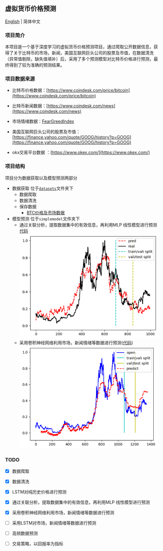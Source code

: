 ## 虚拟货币价格预测
[English](./README.md) | 简体中文
### 项目简介
本项目是一个基于深度学习的虚拟货币价格预测项目，通过爬取公开数据信息，获得了关于比特币的市场，新闻，美国互联网巨头公司的股票及市值，在数据清洗（异常值剔除，缺失值填补）后，采用了多个预测模型对比特币价格进行预测，最终得到了较为准确的预测结果。
### 项目数据来源
- 比特币价格数据：[https://www.coindesk.com/price/bitcoin](https://www.coindesk.com/price/bitcoin)
- 比特币新闻数据：[https://www.coindesk.com/news](https://www.coindesk.com/news)
- 市场情绪数据：[FearGreedIndex](https://api.alternative.me/fng/?limit=2000&date_format=us)

- 美国互联网巨头公司的股票及市值：[https://finance.yahoo.com/quote/GOOG/history?p=GOOG](https://finance.yahoo.com/quote/GOOG/history?p=GOOG)
- okx交易平台数据 ：[https://www.okex.com/](https://www.okex.com/)
### 项目结构
项目分为数据获取以及模型预测两部分
- 数据获取
    位于[`datasets`](./datasets/dataGain.py)文件夹下
    - 数据爬取
    - 数据清洗
    - 保存数据
        - [BTC价格及市场数据](./datasets/demodata.csv)
- 模型预测
    位于`simplemodel`文件夹下
    - 通过关联分析，提取数据集中的有效信息，再利用MLP 线性模型进行预测[代码](mlp.ipynb) 
    ![res](images/image.png)
    - 采用卷积神经网络利用市场，新闻情绪等数据进行预测([代码](longtermprediction.ipynb))
    ![resConv](images/image2.png)
### TODO
- [x] 数据爬取
- [x] 数据清洗
- [x] LSTM对纯历史价格进行预测
- [x] 通过关联分析，提取数据集中的有效信息，再利用MLP 线性模型进行预测
- [x] 采用卷积神经网络利用市场，新闻情绪等数据进行预测
- [ ] 采用LSTM对市场，新闻情绪等数据进行预测
- [ ] 高频数据预测
- [ ] 交易策略，以回报率为指标




